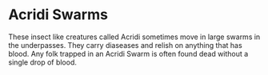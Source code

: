 # Acridi Swarms

These insect like creatures called Acridi sometimes move in large swarms in the underpasses. They carry diaseases and relish on anything that has blood. Any folk trapped in an Acridi Swarm is often found dead without a single drop of blood.